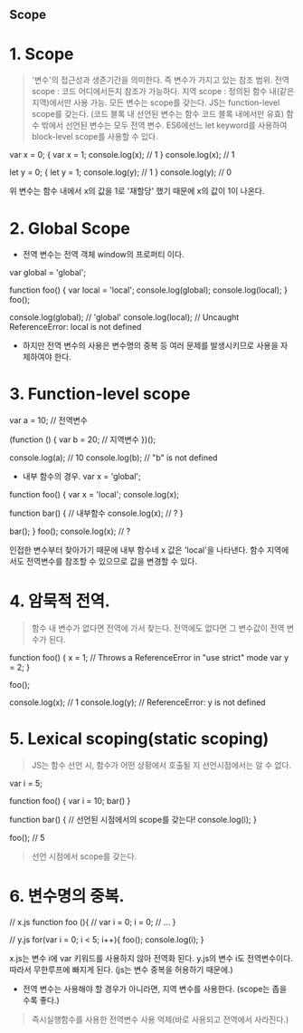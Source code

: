 ## Scope

# 1. Scope
> '변수'의 접근성과 생존기간을 의미한다. 즉 변수가 가지고 있는 참조 범위.
> 전역 scope : 코드 어디에서든지 참조가 가능하다.
> 지역 scope : 정의된 함수 내(같은 지역)에서만 사용 가능.
> 모든 변수는 scope를 갖는다.
> JS는 function-level scope를 갖는다. (코드 블록 내 선언된 변수는 함수 코드 블록 내에서만 유효)
> 함수 밖에서 선언된 변수는 모두 전역 변수.
> ES6에선느 let keyword를 사용하여 block-level scope를 사용할 수 있다.

var x = 0;
{
  var x = 1;
  console.log(x); // 1
}
console.log(x);   // 1

let y = 0;
{
  let y = 1;
  console.log(y); // 1
}
console.log(y);   // 0

위 변수는 함수 내에서 x의 값을 1로 '재할당' 했기 때문에 x의 값이 1이 나온다.

# 2. Global Scope
- 전역 변수는 전역 객체 window의 프로퍼티 이다.

var global = 'global';

function foo() {
  var local = 'local';
  console.log(global);
  console.log(local);
}
foo();

console.log(global); // 'global'
console.log(local); // Uncaught ReferenceError: local is not defined

- 하지만 전역 변수의 사용은 변수명의 중복 등 여러 문제를 발생시키므로 사용을 자제하여야 한다.

# 3. Function-level scope

var a = 10;     // 전역변수

(function () {
  var b = 20;   // 지역변수
})();

console.log(a); // 10
console.log(b); // "b" is not defined


- 내부 함수의 경우.
var x = 'global';

function foo() {
  var x = 'local';
  console.log(x);

  function bar() {  // 내부함수
    console.log(x); // ?
  }

  bar();
}
foo();
console.log(x); // ?

인접한 변수부터 찾아가기 때문에 내부 함수네 x 값은 'local'을 나타낸다.
함수 지역에서도 전역변수를 참조할 수 있으므로 값을 변경할 수 있다.

# 4. 암묵적 전역.
> 함수 내 변수가 없다면 전역에 가서 찾는다.
> 전역에도 없다면 그 변수값이 전역 변수가 된다.

function foo() {
  x = 1;   // Throws a ReferenceError in "use strict" mode
  var y = 2;
}

foo();

console.log(x); // 1
console.log(y); // ReferenceError: y is not defined


# 5. Lexical scoping(static scoping)
> JS는 함수 선언 시, 함수가 어떤 상황에서 호출될 지 선언시점에서는 알 수 없다.

var i = 5;

function foo() {
  var i = 10;
  bar()
}

function bar() { // 선언된 시점에서의 scope를 갖는다!
  console.log(i);
}

foo(); // 5

> 선언 시점에서 scope를 갖는다.


# 6. 변수명의 중복.

// x.js
function foo (){
  // var i = 0;
  i = 0;
  // ...
}

// y.js
for(var i = 0; i < 5; i++){
  foo();
  console.log(i);
}

x.js는 변수 i에 var 키워드를 사용하지 않아 전역화 된다. y.js의 변수 i도 전역변수이다.
따라서 무한루프에 빠지게 된다. (js는 변수 중복을 허용하기 때문에.)

- 전역 변수는 사용해야 할 경우가 아니라면, 지역 변수를 사용한다. (scope는 좁을 수록 좋다.)
> 즉시실행함수를 사용한 전역변수 사용 억제(바로 사용되고 전역에서 사라진다.)


